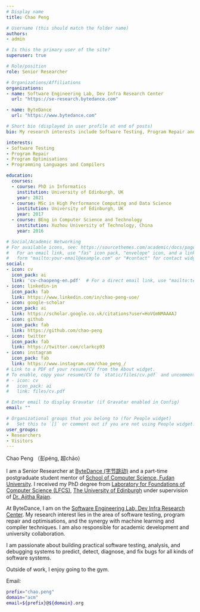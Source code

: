 ```yaml
---
# Display name
title: Chao Peng

# Username (this should match the folder name)
authors:
- admin

# Is this the primary user of the site?
superuser: true

# Role/position
role: Senior Researcher

# Organizations/Affiliations
organizations:
- name: Software Engineering Lab, Dev Infra Research Center
  url: "https://se-research.bytedance.com"

- name: ByteDance
  url: "https://www.bytedance.com"

# Short bio (displayed in user profile at end of posts)
bio: My research interests include Software Testing, Program Repair and Compilers.

interests:
- Software Testing
- Program Repair
- Program Optimisations
- Programming Languages and Compilers

education:
  courses:
  - course: PhD in Informatics
    institution: University of Edinburgh, UK
    year: 2021
  - course: MSc in High Performance Computing and Data Science
    institution: University of Edinburgh, UK
    year: 2017
  - course: BEng in Computer Science and Technology
    institution: Xuzhou University of Technology, China
    year: 2016

# Social/Academic Networking
# For available icons, see: https://sourcethemes.com/academic/docs/page-builder/#icons
#   For an email link, use "fas" icon pack, "envelope" icon, and a link in the
#   form "mailto:your-email@example.com" or "#contact" for contact widget.
social:
- icon: cv
  icon_pack: ai
  link: 'cv-chaopeng-en.pdf'  # For a direct email link, use "mailto:test@example.org".
- icon: linkedin-in
  icon_pack: fab
  link: https://www.linkedin.com/in/chao-peng-uoe/
- icon: google-scholar
  icon_pack: ai
  link: https://scholar.google.co.uk/citations?user=HoVGmNMAAAAJ
- icon: github
  icon_pack: fab
  link: https://github.com/chao-peng
- icon: twitter
  icon_pack: fab
  link: https://twitter.com/clarkcp93
- icon: instagram
  icon_pack: fab
  link: https://www.instagram.com/chao_peng_/
# Link to a PDF of your resume/CV from the About widget.
# To enable, copy your resume/CV to `static/files/cv.pdf` and uncomment the lines below.
# - icon: cv
#   icon_pack: ai
#   link: files/cv.pdf

# Enter email to display Gravatar (if Gravatar enabled in Config)
email: ""

# Organizational groups that you belong to (for People widget)
#   Set this to `[]` or comment out if you are not using People widget.
user_groups:
- Researchers
- Visitors
---
```


Chao Peng （彭péng, 超chāo）

I am a Senior Researcher at [ByteDance (字节跳动)](https://www.bytedance.com) and a part-time postgraduate student mentor of [School of Computer Science, Fudan University](https://cs.fudan.edu.cn).
I received my PhD degree from [Laboratory for Foundations of Computer Science (LFCS)](http://wcms.inf.ed.ac.uk/lfcs), [The University of Edinburgh](https://www.ed.ac.uk/) under supervision of [Dr. Ajitha Rajan](http://homepages.inf.ed.ac.uk/arajan).

At ByteDance, I am on the [Software Engineering Lab, Dev Infra Research Center](https://se-research.bytedance.com). My research interest lies in the area of software testing, program repair and optimisations, and the synergy with machine learning and compiler techniques. I am also responsible for academic development and university collaboration.

I am passionate about building practical software testing, analysis, and debugging systems to predict, detect, diagnose, and fix bugs for all kinds of software systems.

Outside of work, I enjoy going to the gym.


<!--
(Chao Peng （彭péng, 超chāo） is a PhD candidate at the [Laboratory for Foundations of Computer Science (LFCS)](http://wcms.inf.ed.ac.uk/lfcs), [School of Informatics](https://www.ed.ac.uk/informatics), [The University of Edinburgh](https://www.ed.ac.uk/). He holds an MSc in High Performance Computing with Data Science from the University of Edinburgh and a BEng in Computer Science and Technology from Xuzhou University of Technology. During his MSc, he was a member of Team EPCC for the International Supercomputing Conference Student Cluster Competition.)

(His research interest lies in the area of massively parallel architectures and programming. He is currently doing research in defining code coverage metrics for GPU programs and automated test case generation, reduction and execution. His supervisor is [Dr. Ajitha Rajan](http://homepages.inf.ed.ac.uk/arajan).)
-->

Email:
```bash
prefix="chao.peng"
domain="acm"
email=${prefix}@${domain}.org
```

